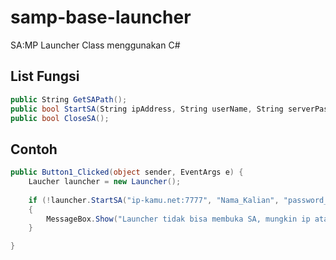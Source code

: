 # samp-base-launcher
SA:MP Launcher Class menggunakan C#


## List Fungsi
```c#
public String GetSAPath();
public bool StartSA(String ipAddress, String userName, String serverPassword);
public bool CloseSA();
```



## Contoh
```c#
public Button1_Clicked(object sender, EventArgs e) {
    Laucher launcher = new Launcher();
    
    if (!launcher.StartSA("ip-kamu.net:7777", "Nama_Kalian", "password_server"))
    {
        MessageBox.Show("Launcher tidak bisa membuka SA, mungkin ip atau path nya salah. Kontak administrator untuk info lebih lanjut", "Launcher Error", MessageBoxButtons.OK, MessageBoxIcon.Error);
    }

}
```
